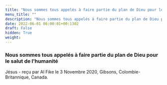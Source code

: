 ```yaml
---
title: "Nous sommes tous appelés à faire partie du plan de Dieu pour le salut de l'humanité"
menu_title: ""
description: "Nous sommes tous appelés à faire partie du plan de Dieu pour le salut de l'humanité"
date: 2022-06-01 06:00:01+00:1302
draft: False
hidden: True
weight:
---
```

### Nous sommes tous appelés à faire partie du plan de Dieu pour le salut de l'humanité

Jésus - reçu par Al Fike le 3 Novembre 2020, Gibsons, Colombie-Britannique, Canada.




